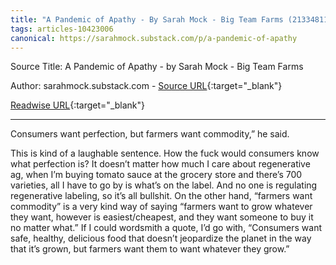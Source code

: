 ```yaml
---
title: "A Pandemic of Apathy - By Sarah Mock - Big Team Farms (213348119)"
tags: articles-10423006
canonical: https://sarahmock.substack.com/p/a-pandemic-of-apathy
---
```


Source Title: A Pandemic of Apathy - by Sarah Mock - Big Team Farms

Author: sarahmock.substack.com - [Source URL](https://sarahmock.substack.com/p/a-pandemic-of-apathy){:target="_blank"}

[Readwise URL](https://readwise.io/open/213348119){:target="_blank"}

---

Consumers want perfection, but farmers want commodity,” he said.

This is kind of a laughable sentence. How the fuck would consumers know what perfection is? It doesn’t matter how much I care about regenerative ag, when I’m buying tomato sauce at the grocery store and there’s 700 varieties, all I have to go by is what’s on the label. And no one is regulating regenerative labeling, so it’s all bullshit. On the other hand, “farmers want commodity” is a very kind way of saying “farmers want to grow whatever they want, however is easiest/cheapest, and they want someone to buy it no matter what.” If I could wordsmith a quote, I’d go with, “Consumers want safe, healthy, delicious food that doesn’t jeopardize the planet in the way that it’s grown, but farmers want them to want whatever they grow.”
